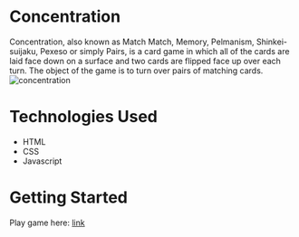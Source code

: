 # Concentration
Concentration, also known as Match Match, Memory, Pelmanism, Shinkei-suijaku, Pexeso or simply Pairs, is a card game in which all of the cards are laid face down on a surface and two cards are flipped face up over each turn. The object of the game is to turn over pairs of matching cards.
![concentration](https://user-images.githubusercontent.com/33438947/36358470-c085ea94-14c3-11e8-8452-e81c878727c1.png)

# Technologies Used
* HTML
* CSS
* Javascript

# Getting Started
Play game here: [link](https://jacksters1111.github.io/wdi-fundamentals-memory-game/)